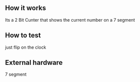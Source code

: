 <!---

This file is used to generate your project datasheet. Please fill in the information below and delete any unused
sections.

You can also include images in this folder and reference them in the markdown. Each image must be less than
512 kb in size, and the combined size of all images must be less than 1 MB.
-->

## How it works

Its a 2 Bit Cunter that shows the current number on a 7 segment

## How to test

just flip on the clock

## External hardware

7 segment
